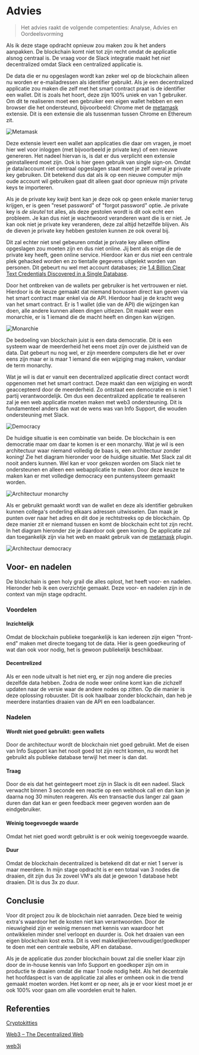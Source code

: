 # Advies

> Het advies raakt de volgende competenties: Analyse, Advies en Oordeelsvorming

Als ik deze stage opdracht opnieuw zou maken zou ik het anders aanpakken. De blockchain komt niet tot zijn recht omdat de applicatie alsnog centraal is. De vraag voor de Slack integratie maakt het _niet_ decentralized omdat Slack een centralized applicatie is.

De data die er nu opgeslagen wordt kan zeker wel op de blockchain alleen nu worden er e-mailadressen als identifier gebruikt. Als je een decentralized applicatie zou maken die zelf met het smart contract praat is de identifier een wallet. Dit is zoals het hoort, deze zijn 100% uniek en van 1 gebruiker. Om dit te realiseren moet een gebruiker een eigen wallet hebben en een browser die het ondersteund, bijvoorbeeld: Chrome met de [metamask][1] extensie. Dit is een extensie die als tussenman tussen Chrome en Ethereum zit.

![Metamask](./img/ethereum-metamask-chrome.png)

Deze extensie levert een wallet aan applicaties die daar om vragen, je moet hier wel voor inloggen (met bijvoorbeeld je private key) of een nieuwe genereren. Het nadeel hiervan is, is dat er dus verplicht een extensie geinstalleerd moet zijn. Ook is hier geen gebruik van single sign-on. Omdat je data/account niet centraal opgeslagen staat moet je zelf overal je private key gebruiken. Dit betekend dus dat als ik op een nieuwe computer mijn oude account wil gebruiken gaat dit alleen gaat door opnieuw mijn private keys te importeren.

Als je de private key kwijt bent kan je deze ook op geen enkele manier terug krijgen, er is geen "reset password" of "forgot password" optie. Je private key is _de sleutel_ tot alles, als deze gestolen wordt is dit ook echt een probleem. Je kan dus niet je wachtwoord veranderen want die is er niet. Je kan ook niet je private key veranderen, deze zal altijd hetzelfde blijven. Als de dieven je private key hebben gestolen kunnen ze ook overal bij.

Dit zal echter niet snel gebeuren omdat je private key alleen offline opgeslagen zou moeten zijn en dus niet online. Jij bent als enige die de private key heeft, geen online service. Hierdoor kan er dus niet een centrale plek gehacked worden en zo tientalle gegevens uitgelekt worden van personen. Dit gebeurt nu wel met account databases; zie [1.4 Billion Clear Text Credentials Discovered in a Single Database][2].

Door het ontbreken van de wallets per gebruiker is het vertrouwen er niet. Hierdoor is de keuze gemaakt dat niemand bonussen direct kan geven via het smart contract maar enkel via de API. Hierdoor haal je de kracht weg van het smart contract. Er is 1 wallet (die van de API) die wijzingen kan doen, alle andere kunnen alleen dingen uitlezen. Dit maakt weer een monarchie, er is 1 iemand die de macht heeft en dingen kan wijzigen.

![Monarchie](./img/monarchy.png)

De bedoeling van blockchain juist is een data democratie. Dit is een systeem waar de meerderheid het eens moet zijn over de juistheid van de data. Dat gebeurt nu nog wel, er zijn meerdere computers die het er over eens zijn maar er is maar 1 iemand die een wijziging mag maken, vandaar de term monarchy.

Wat je wil is dat er vanuit een decentralized applicatie direct contact wordt opgenomen met het smart contract. Deze maakt dan een wijziging en wordt geaccepteerd door de meerderheid. Zo ontstaat een democratie en is niet 1 partij verantwoordelijk. Om dus een decentralized applicatie te realiseren zal je een web applicatie moeten maken met web3 ondersteuning. Dit is fundamenteel anders dan wat de wens was van Info Support, die wouden ondersteuning met Slack.

![Democracy](./img/democracy.png)

De huidige situatie is een combinatie van beide. De blockchain is een democratie maar om daar te komen is er een monarchy. Wat je wil is een architectuur waar niemand volledig de baas is, een architectuur zonder koning! Zie het diagram hieronder voor de huidige situatie. Met Slack zal dit nooit anders kunnen. Wel kan er voor gekozen worden om Slack niet te ondersteunen en alleen een webapplicatie te maken. Door deze keuze te maken kan er met volledige democracy een puntensysteem gemaakt worden.

![Architectuur monarchy](./img/architectuur-monarchy.png)

Als er gebruikt gemaakt wordt van de wallet en deze als identifier gebruiken kunnen collega's onderling elkaars adressen uitwisselen. Dan maak je punten over naar het adres en dit doe je rechtstreeks op de blockchain. Op deze manier zit er niemand tussen en komt de blockchain echt tot zijn recht. In het diagram hieronder zie je daardoor ook geen koning. De applicatie zal dan toegankelijk zijn via het web en maakt gebruik van de [metamask][1] plugin.

![Architectuur democracy](./img/architectuur-democracy.png)

## Voor- en nadelen

De blockchain is geen holy grail die alles oplost, het heeft voor- en nadelen. Hieronder heb ik een overzichtje gemaakt. Deze voor- en nadelen zijn in de context van mijn stage opdracht.

### Voordelen

#### Inzichtelijk

Omdat de blockchain publieke toegankelijk is kan iedereen zijn eigen "front-end" maken met directe toegang tot de data. Hier is geen goedkeuring of wat dan ook voor nodig, het is gewoon publiekelijk beschikbaar.

#### Decentrelized

Als er een node uitvalt is het niet erg, er zijn nog andere die precies dezelfde data hebben. Zodra de node weer online komt kan die zichzelf updaten naar de versie waar de andere nodes op zitten. Op die manier is deze oplossing robuuster. Dit is ook haalbaar zonder blockchain, dan heb je meerdere instanties draaien van de API en een loadbalancer.

### Nadelen

#### Wordt niet goed gebruikt: geen wallets

Door de architectuur wordt de blockchain niet goed gebruikt. Met de eisen van Info Support kan het nooit goed tot zijn recht komen, nu wordt het gebruikt als publieke database terwijl het meer is dan dat.

#### Traag

Door de eis dat het geintegeert moet zijn in Slack is dit een nadeel. Slack verwacht binnen 3 seconde een reactie op een webhook call en dan kan je daarna nog 30 minuten reageren. Als een transactie dus langer zal gaan duren dan dat kan er geen feedback meer gegeven worden aan de eindgebruiker.

#### Weinig toegevoegde waarde

Omdat het niet goed wordt gebruikt is er ook weinig toegevoegde waarde.

#### Duur

Omdat de blockchain decentralized is betekend dit dat er niet 1 server is maar meerdere. In mijn stage opdracht is er een totaal van 3 nodes die draaien, dit zijn dus 3x zoveel VM's als dat je gewoon 1 database hebt draaien. Dit is dus 3x zo duur.

## Conclusie

Voor dit project zou ik de blockchain niet aanraden. Deze bied te weinig extra's waardoor het de kosten niet kan verantwoorden. Door de nieuwigheid zijn er weinig mensen met kennis van waardoor het ontwikkelen minder snel verloopt en duurder is. Ook het draaien van een eigen blockchain kost extra. Dit is veel makkelijker/eenvoudiger/goedkoper te doen met een centrale website, API en database.

Als je de applicatie dus zonder blockchain bouwt zal die sneller klaar zijn door de in-house kennis van Info Support en goedkoper zijn om in productie te draaien omdat die maar 1 node nodig hebt. Als het decentrale het hoofdaspect is van de applicatie zal alles er omheen ook in die trend gemaakt moeten worden. Het komt er op neer, als je er voor kiest moet je er ook 100% voor gaan om alle voordelen eruit te halen.

## Referenties

[Cryptokitties](https://www.cryptokitties.co)

[Web3 – The Decentralized Web](https://blockchainhub.net/web3-decentralized-web/)

[web3j](http://web3j.io)

[1]: https://metamask.io/
[2]: https://medium.com/4iqdelvedeep/1-4-billion-clear-text-credentials-discovered-in-a-single-database-3131d0a1ae14
